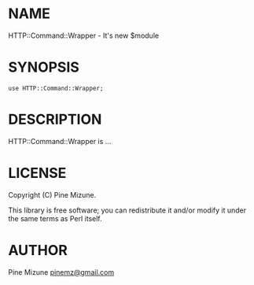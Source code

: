 # NAME

HTTP::Command::Wrapper - It's new $module

# SYNOPSIS

    use HTTP::Command::Wrapper;

# DESCRIPTION

HTTP::Command::Wrapper is ...

# LICENSE

Copyright (C) Pine Mizune.

This library is free software; you can redistribute it and/or modify
it under the same terms as Perl itself.

# AUTHOR

Pine Mizune <pinemz@gmail.com>
